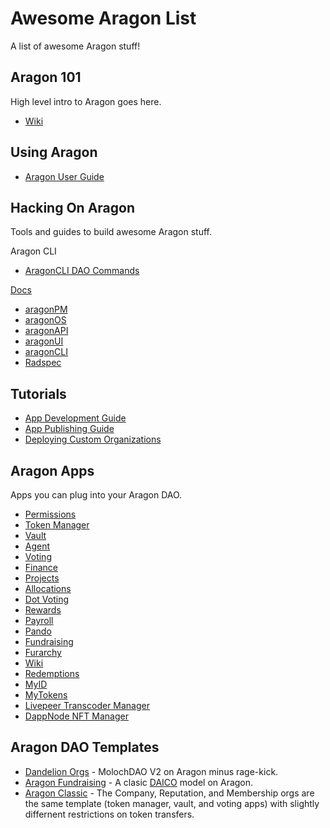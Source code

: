 # Awesome Aragon List

A list of awesome Aragon stuff!

## Aragon 101

High level intro to Aragon goes here.

- [Wiki](https://wiki.aragon.org)

## Using Aragon

- [Aragon User Guide](https://wiki.aragon.org/tutorials/Aragon_User_Guide/)

## Hacking On Aragon

Tools and guides to build awesome Aragon stuff.

Aragon CLI

- [AragonCLI DAO Commands](https://hack.aragon.org/docs/cli-dao-commands)

[Docs](https://hack.aragon.org/docs/getting-started)
- [aragonPM](https://hack.aragon.org/docs/apm-intro.html)
- [aragonOS](https://hack.aragon.org/docs/aragonos-intro.html)
- [aragonAPI](https://hack.aragon.org/docs/api-intro.html)
- [aragonUI](https://hack.aragon.org/docs/aragonui-intro.html)
- [aragonCLI](https://hack.aragon.org/docs/cli-intro)
- [Radspec](https://github.com/aragon/radspec)

## Tutorials

- [App Development Guide](https://hack.aragon.org/docs/tutorial)
- [App Publishing Guide](https://hack.aragon.org/docs/guides-publish)
- [Deploying Custom Organizations](https://hack.aragon.org/docs/guides-custom-deploy)

## Aragon Apps

Apps you can plug into your Aragon DAO.

- [Permissions](https://aragon.helpscoutdocs.com/article/21-permissions)
- [Token Manager](https://aragon.helpscoutdocs.com/article/18-token-manager)
- [Vault](https://github.com/aragon/aragon-apps/tree/master/apps/vault)
- [Agent](https://github.com/aragon/aragon-apps/tree/master/apps/agent)
- [Voting](https://aragon.helpscoutdocs.com/article/19-voting)
- [Finance](https://aragon.helpscoutdocs.com/article/20-finance)
- [Projects](https://github.com/AutarkLabs/planning-suite/tree/dev/apps/projects)
- [Allocations](https://github.com/AutarkLabs/planning-suite/tree/dev/apps/allocations)
- [Dot Voting](https://github.com/AutarkLabs/planning-suite/tree/dev/apps/dot-voting)
- [Rewards](https://github.com/AutarkLabs/planning-suite/tree/dev/apps/rewards)
- [Payroll](https://github.com/aragon/aragon-apps/tree/master/future-apps/payroll)
- [Pando](https://github.com/pandonetwork/pando)
- [Fundraising](https://blog.aragon.org/introducing-aragon-fundraising/)
- [Furarchy](https://github.com/levelkdev/futarchy-app)
- [Wiki](https://github.com/P2PModels/wiki)
- [Redemptions](https://github.com/1Hive/redemptions-app)
- [MyID](https://github.com/MyBitFoundation/MyBit-DAO.tech/tree/master/apps/MyID)
- [MyTokens](https://github.com/MyBitFoundation/MyBit-DAO.tech/tree/master/apps/MyTokens)
- [Livepeer Transcoder Manager](https://github.com/videoDAC/livepeer-aragon)
- [DappNode NFT Manager](https://github.com/eduadiez/DAppNodeNFT)

## Aragon DAO Templates

- [Dandelion Orgs](https://1hive.org/getting-started-with-dandelion-organizations/) - MolochDAO V2 on Aragon minus rage-kick.
- [Aragon Fundraising](https://fundraising.aragon.black/) - A clasic [DAICO](https://ethresear.ch/t/explanation-of-daicos/465) model on Aragon.
- [Aragon Classic](https://mainnet.aragon.org/#/create) - The Company, Reputation, and Membership orgs are the same template (token manager, vault, and voting apps) with slightly differnent restrictions on token transfers.

